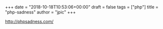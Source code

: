 +++
date = "2018-10-18T10:53:06+00:00"
draft = false
tags = ["php"]
title = "php-sadness"
author = "jpic"
+++

http://phpsadness.com/


